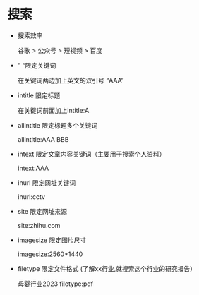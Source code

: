 # 搜索

+ 搜索效率

  谷歌 > 公众号 > 短视频 > 百度

+ ” “限定关键词 

  在关键词两边加上英文的双引号 “AAA”


+ intitle 限定标题

  在关键词前面加上intitle:A

+ allintitle 限定标题多个关键词

  allintitle:AAA BBB

+ intext 限定文章内容关键词（主要用于搜索个人资料）

  intext:AAA

+ inurl 限定网址关键词

  inurl:cctv

+ site 限定网址来源

  site:zhihu.com

+ imagesize 限定图片尺寸

  imagesize:2560*1440

+ filetype 限定文件格式 (了解xx行业,就搜索这个行业的研究报告）

  母婴行业2023 filetype:pdf
